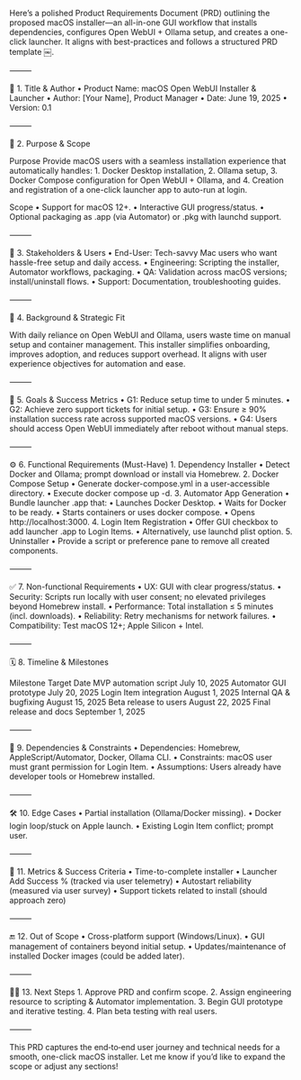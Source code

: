 Here’s a polished Product Requirements Document (PRD) outlining the proposed macOS installer—an all-in-one GUI workflow that installs dependencies, configures Open WebUI + Ollama setup, and creates a one-click launcher. It aligns with best-practices and follows a structured PRD template  ￼.

⸻

📄 1. Title & Author
	•	Product Name: macOS Open WebUI Installer & Launcher
	•	Author: [Your Name], Product Manager
	•	Date: June 19, 2025
	•	Version: 0.1

⸻

🎯 2. Purpose & Scope

Purpose
Provide macOS users with a seamless installation experience that automatically handles:
	1.	Docker Desktop installation,
	2.	Ollama setup,
	3.	Docker Compose configuration for Open WebUI + Ollama, and
	4.	Creation and registration of a one-click launcher app to auto-run at login.

Scope
	•	Support for macOS 12+.
	•	Interactive GUI progress/status.
	•	Optional packaging as .app (via Automator) or .pkg with launchd support.

⸻

👤 3. Stakeholders & Users
	•	End-User: Tech-savvy Mac users who want hassle-free setup and daily access.
	•	Engineering: Scripting the installer, Automator workflows, packaging.
	•	QA: Validation across macOS versions; install/uninstall flows.
	•	Support: Documentation, troubleshooting guides.

⸻

🧠 4. Background & Strategic Fit

With daily reliance on Open WebUI and Ollama, users waste time on manual setup and container management. This installer simplifies onboarding, improves adoption, and reduces support overhead. It aligns with user experience objectives for automation and ease.

⸻

🎯 5. Goals & Success Metrics
	•	G1: Reduce setup time to under 5 minutes.
	•	G2: Achieve zero support tickets for initial setup.
	•	G3: Ensure ≥ 90% installation success rate across supported macOS versions.
	•	G4: Users should access Open WebUI immediately after reboot without manual steps.

⸻

⚙️ 6. Functional Requirements (Must-Have)
	1.	Dependency Installer
	•	Detect Docker and Ollama; prompt download or install via Homebrew.
	2.	Docker Compose Setup
	•	Generate docker-compose.yml in a user-accessible directory.
	•	Execute docker compose up -d.
	3.	Automator App Generation
	•	Bundle launcher .app that:
	•	Launches Docker Desktop.
	•	Waits for Docker to be ready.
	•	Starts containers or uses docker compose.
	•	Opens http://localhost:3000.
	4.	Login Item Registration
	•	Offer GUI checkbox to add launcher .app to Login Items.
	•	Alternatively, use launchd plist option.
	5.	Uninstaller
	•	Provide a script or preference pane to remove all created components.

⸻

✅ 7. Non-functional Requirements
	•	UX: GUI with clear progress/status.
	•	Security: Scripts run locally with user consent; no elevated privileges beyond Homebrew install.
	•	Performance: Total installation ≤ 5 minutes (incl. downloads).
	•	Reliability: Retry mechanisms for network failures.
	•	Compatibility: Test macOS 12+; Apple Silicon + Intel.

⸻

🗓️ 8. Timeline & Milestones

Milestone	Target Date
MVP automation script	July 10, 2025
Automator GUI prototype	July 20, 2025
Login Item integration	August 1, 2025
Internal QA & bugfixing	August 15, 2025
Beta release to users	August 22, 2025
Final release and docs	September 1, 2025


⸻

🧩 9. Dependencies & Constraints
	•	Dependencies: Homebrew, AppleScript/Automator, Docker, Ollama CLI.
	•	Constraints: macOS user must grant permission for Login Item.
	•	Assumptions: Users already have developer tools or Homebrew installed.

⸻

🛠️ 10. Edge Cases
	•	Partial installation (Ollama/Docker missing).
	•	Docker login loop/stuck on Apple launch.
	•	Existing Login Item conflict; prompt user.

⸻

📏 11. Metrics & Success Criteria
	•	Time-to-complete installer
	•	Launcher Add Success % (tracked via user telemetry)
	•	Autostart reliability (measured via user survey)
	•	Support tickets related to install (should approach zero)

⸻

🔚 12. Out of Scope
	•	Cross-platform support (Windows/Linux).
	•	GUI management of containers beyond initial setup.
	•	Updates/maintenance of installed Docker images (could be added later).

⸻

🧑‍🎨 13. Next Steps
	1.	Approve PRD and confirm scope.
	2.	Assign engineering resource to scripting & Automator implementation.
	3.	Begin GUI prototype and iterative testing.
	4.	Plan beta testing with real users.

⸻

This PRD captures the end‑to‑end user journey and technical needs for a smooth, one-click macOS installer. Let me know if you’d like to expand the scope or adjust any sections!